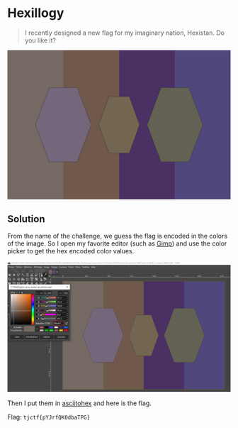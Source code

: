 # Hexillogy 

> I recently designed a new flag for my imaginary nation, Hexistan. Do you like it?

![flag](../images/Hexillology.png)

## Solution

From the name of the challenge, we guess the flag is encoded in the colors of the image. So I open my favorite editor (such as [Gimp](https://www.gimp.org/downloads/)) and use the color picker to get the hex encoded color values.

![gimp](../images/Hexillology_gimp.png)

Then I put them in [asciitohex](https://www.asciitohex.com/) and here is the flag.

Flag: `tjctf{pYJrfQK0dbaTPG}`